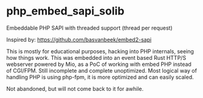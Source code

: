 # php_embed_sapi_solib
Embeddable PHP SAPI with threaded support (thread per request)

Inspired by: https://github.com/basvanbeek/embed2-sapi

This is mostly for educational purposes, hacking into PHP internals, seeing how things work. This was embedded into an event based Rust HTTP/S webserver powered by Mio, as a PoC of working with embed PHP instead of CGI/FPM. Still incomplete and complete unoptimized. Most logical way of handling PHP is using php-fpm, it is more optimized and can easily scaled.

Not abandoned, but will not come back to it for awhile.
